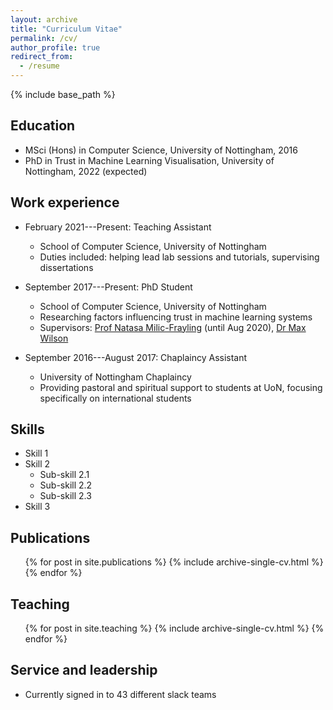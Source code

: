 ```yaml
---
layout: archive
title: "Curriculum Vitae"
permalink: /cv/
author_profile: true
redirect_from:
  - /resume
---
```


{% include base_path %}

## Education

- MSci (Hons) in Computer Science, University of Nottingham, 2016
- PhD in Trust in Machine Learning Visualisation, University of Nottingham, 2022 (expected)

## Work experience

- February 2021---Present: Teaching Assistant

  - School of Computer Science, University of Nottingham
  - Duties included: helping lead lab sessions and tutorials, supervising dissertations

- September 2017---Present: PhD Student

  - School of Computer Science, University of Nottingham
  - Researching factors influencing trust in machine learning systems
  - Supervisors: <a href="https://scholar.google.co.uk/citations?user=xUG2HKYAAAAJ&hl=en">Prof Natasa Milic-Frayling</a> (until Aug 2020), <a href="http://www.cs.nott.ac.uk/~pszmw/">Dr Max Wilson</a>

- September 2016---August 2017: Chaplaincy Assistant
  - University of Nottingham Chaplaincy
  - Providing pastoral and spiritual support to students at UoN, focusing specifically on international students

## Skills

- Skill 1
- Skill 2
  - Sub-skill 2.1
  - Sub-skill 2.2
  - Sub-skill 2.3
- Skill 3

## Publications

  <ul>{% for post in site.publications %}
    {% include archive-single-cv.html %}
  {% endfor %}</ul>
  
<!-- Talks
======
  <ul>{% for post in site.talks %}
    {% include archive-single-talk-cv.html %}
  {% endfor %}</ul> -->
  
Teaching
------
  <ul>{% for post in site.teaching %}
    {% include archive-single-cv.html %}
  {% endfor %}</ul>
  
Service and leadership
------
* Currently signed in to 43 different slack teams
